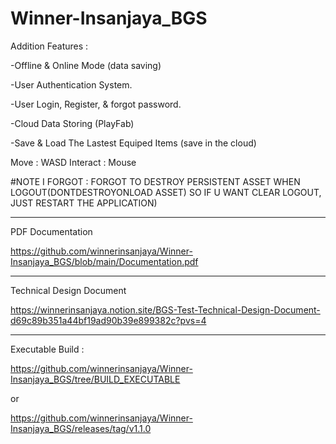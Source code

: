 # Winner-Insanjaya_BGS


Addition Features :

-Offline & Online Mode (data saving)

-User Authentication System.

-User Login, Register, & forgot password.

-Cloud Data Storing (PlayFab)

-Save & Load The Lastest Equiped Items (save in the cloud)

Move : WASD
Interact : Mouse

#NOTE
I FORGOT : FORGOT TO DESTROY PERSISTENT ASSET WHEN LOGOUT(DONTDESTROYONLOAD ASSET) SO IF U WANT CLEAR LOGOUT, JUST RESTART THE APPLICATION)

-----------------------------------------
PDF Documentation

https://github.com/winnerinsanjaya/Winner-Insanjaya_BGS/blob/main/Documentation.pdf

-----------------------------------------
Technical Design Document

https://winnerinsanjaya.notion.site/BGS-Test-Technical-Design-Document-d69c89b351a44bf19ad90b39e899382c?pvs=4

-----------------------------------------
Executable Build :

https://github.com/winnerinsanjaya/Winner-Insanjaya_BGS/tree/BUILD_EXECUTABLE

or

https://github.com/winnerinsanjaya/Winner-Insanjaya_BGS/releases/tag/v1.1.0

